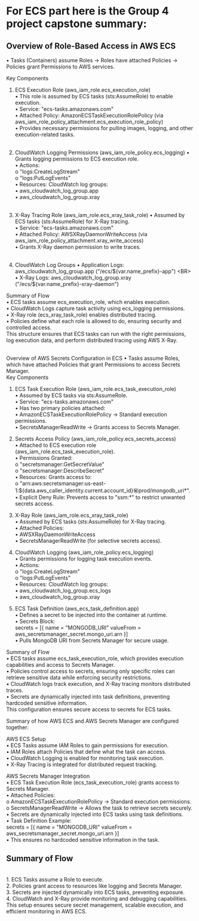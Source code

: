 <H1>For ECS part here is the Group 4 project capstone summary:</H1>

<h2>Overview of Role-Based Access in AWS ECS</h2>
•	Tasks (Containers) assume Roles → Roles have attached Policies → Policies grant Permissions to AWS services. <BR>

Key Components
1. ECS Execution Role (aws_iam_role.ecs_execution_role) <BR>
•	This role is assumed by ECS tasks (sts:AssumeRole) to enable execution. <BR>
•	Service: "ecs-tasks.amazonaws.com" <BR>
•	Attached Policy: AmazonECSTaskExecutionRolePolicy (via aws_iam_role_policy_attachment.ecs_execution_role_policy) <BR>
•	Provides necessary permissions for pulling images, logging, and other execution-related tasks. <BR><BR>

2. CloudWatch Logging Permissions (aws_iam_role_policy.ecs_logging)
•	Grants logging permissions to ECS execution role. <BR>
•	Actions: <BR>
o	"logs:CreateLogStream" <BR>
o	"logs:PutLogEvents" <BR>
•	Resources: CloudWatch log groups: <BR>
•	aws_cloudwatch_log_group.app <BR>
•	aws_cloudwatch_log_group.xray <BR><BR>

3. X-Ray Tracing Role (aws_iam_role.ecs_xray_task_role)
•	Assumed by ECS tasks (sts:AssumeRole) for X-Ray tracing. <BR>
•	Service: "ecs-tasks.amazonaws.com" <BR>
•	Attached Policy: AWSXRayDaemonWriteAccess (via aws_iam_role_policy_attachment.xray_write_access) <BR>
•	Grants X-Ray daemon permission to write traces. <BR><BR>

4. CloudWatch Log Groups
•	Application Logs: aws_cloudwatch_log_group.app ("/ecs/${var.name_prefix}-app") <BR>
•	X-Ray Logs: aws_cloudwatch_log_group.xray ("/ecs/${var.name_prefix}-xray-daemon") <BR>

Summary of Flow <BR>
•	ECS tasks assume ecs_execution_role, which enables execution. <BR>
•	CloudWatch Logs capture task activity using ecs_logging permissions. <BR>
•	X-Ray role (ecs_xray_task_role) enables distributed tracing. <BR>
•	Policies define what each role is allowed to do, ensuring security and controlled access. <BR>
This structure ensures that ECS tasks can run with the right permissions, log execution data, and perform distributed tracing using AWS X-Ray. <BR><BR>

Overview of AWS Secrets Configuration in ECS
•	Tasks assume Roles, which have attached Policies that grant Permissions to access Secrets Manager. <BR>
Key Components <BR>
1. ECS Task Execution Role (aws_iam_role.ecs_task_execution_role) <BR>
•	Assumed by ECS tasks via sts:AssumeRole. <BR>
•	Service: "ecs-tasks.amazonaws.com" <BR>
•	Has two primary policies attached: <BR>
•	AmazonECSTaskExecutionRolePolicy → Standard execution permissions.<BR>
•	SecretsManagerReadWrite → Grants access to Secrets Manager. <BR>

2. Secrets Access Policy (aws_iam_role_policy.ecs_secrets_access) <BR>
•	Attached to ECS execution role (aws_iam_role.ecs_task_execution_role). <BR>
•	Permissions Granted: <BR>
o	"secretsmanager:GetSecretValue" <BR>
o	"secretsmanager:DescribeSecret" <BR>
•	Resources: Grants access to: <BR>
o	"arn:aws:secretsmanager:us-east-1:${data.aws_caller_identity.current.account_id}:secret:prod/mongodb_uri*". <BR>
•	Explicit Deny Rule: Prevents access to "ssm:*" to restrict unwanted secrets access. <BR>

3. X-Ray Role (aws_iam_role.ecs_xray_task_role) <BR>
•	Assumed by ECS tasks (sts:AssumeRole) for X-Ray tracing. <BR>
•	Attached Policies: <BR>
•	AWSXRayDaemonWriteAccess <BR>
•	SecretsManagerReadWrite (for selective secrets access). <BR>
4. CloudWatch Logging (aws_iam_role_policy.ecs_logging) <BR>
•	Grants permissions for logging task execution events. <BR>
•	Actions: <BR>
o	"logs:CreateLogStream" <BR>
o	"logs:PutLogEvents" <BR>
•	Resources: CloudWatch log groups: <BR>
•	aws_cloudwatch_log_group.ecs_logs <BR>
•	aws_cloudwatch_log_group.xray <BR>
5. ECS Task Definition (aws_ecs_task_definition.app) <BR>
•	Defines a secret to be injected into the container at runtime. <BR>
•	Secrets Block: <BR>
secrets = [{ name = "MONGODB_URI" valueFrom = aws_secretsmanager_secret.mongo_uri.arn }]  <BR>
•	Pulls MongoDB URI from Secrets Manager for secure usage. <BR>

Summary of Flow <BR>
•	ECS tasks assume ecs_task_execution_role, which provides execution capabilities and access to Secrets Manager. <BR>
•	Policies control access to secrets, ensuring only specific roles can retrieve sensitive data while enforcing security restrictions. <BR>
•	CloudWatch logs track execution, and X-Ray tracing monitors distributed traces. <BR>
•	Secrets are dynamically injected into task definitions, preventing hardcoded sensitive information. <BR>
This configuration ensures secure access to secrets for ECS tasks. <BR>

Summary of how AWS ECS and AWS Secrets Manager are configured together: <BR>

AWS ECS Setup <BR>
•	ECS Tasks assume IAM Roles to gain permissions for execution. <BR>
•	IAM Roles attach Policies that define what the task can access. <BR>
•	CloudWatch Logging is enabled for monitoring task execution. <BR>
•	X-Ray Tracing is integrated for distributed request tracking. <BR>

AWS Secrets Manager Integration <BR>
•	ECS Task Execution Role (ecs_task_execution_role) grants access to Secrets Manager. <BR>
•	Attached Policies: <BR>
o	AmazonECSTaskExecutionRolePolicy → Standard execution permissions. <BR>
o	SecretsManagerReadWrite → Allows the task to retrieve secrets securely. <BR>
•	Secrets are dynamically injected into ECS tasks using task definitions. <BR>
•	Task Definition Example: <BR>
secrets = [{ name = "MONGODB_URI" valueFrom = aws_secretsmanager_secret.mongo_uri.arn }]  <BR>
•	This ensures no hardcoded sensitive information in the task. <BR>

<h2>Summary of Flow</h2> <BR>
1.	ECS Tasks assume a Role to execute. <BR>
2.	Policies grant access to resources like logging and Secrets Manager. <BR>
3.	Secrets are injected dynamically into ECS tasks, preventing exposure. <BR>
4.	CloudWatch and X-Ray provide monitoring and debugging capabilities. <BR>
This setup ensures secure secret management, scalable execution, and efficient monitoring in AWS ECS. <BR>

